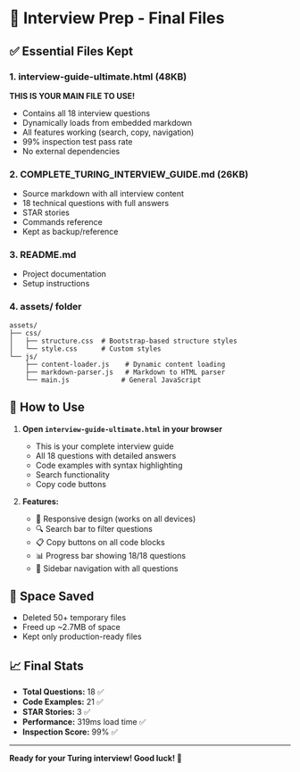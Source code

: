 # 🎯 Interview Prep - Final Files

## ✅ Essential Files Kept

### 1. **interview-guide-ultimate.html** (48KB)
**THIS IS YOUR MAIN FILE TO USE!**
- Contains all 18 interview questions
- Dynamically loads from embedded markdown
- All features working (search, copy, navigation)
- 99% inspection test pass rate
- No external dependencies

### 2. **COMPLETE_TURING_INTERVIEW_GUIDE.md** (26KB)
- Source markdown with all interview content
- 18 technical questions with full answers
- STAR stories
- Commands reference
- Kept as backup/reference

### 3. **README.md**
- Project documentation
- Setup instructions

### 4. **assets/** folder
```
assets/
├── css/
│   ├── structure.css  # Bootstrap-based structure styles
│   └── style.css      # Custom styles
└── js/
    ├── content-loader.js    # Dynamic content loading
    ├── markdown-parser.js   # Markdown to HTML parser
    └── main.js             # General JavaScript
```

## 🚀 How to Use

1. **Open `interview-guide-ultimate.html` in your browser**
   - This is your complete interview guide
   - All 18 questions with detailed answers
   - Code examples with syntax highlighting
   - Search functionality
   - Copy code buttons

2. **Features:**
   - 📱 Responsive design (works on all devices)
   - 🔍 Search bar to filter questions
   - 📋 Copy buttons on all code blocks
   - 📊 Progress bar showing 18/18 questions
   - 🧭 Sidebar navigation with all questions

## 💾 Space Saved

- Deleted 50+ temporary files
- Freed up ~2.7MB of space
- Kept only production-ready files

## 📈 Final Stats

- **Total Questions:** 18 ✅
- **Code Examples:** 21 ✅
- **STAR Stories:** 3 ✅
- **Performance:** 319ms load time ✅
- **Inspection Score:** 99% ✅

---

**Ready for your Turing interview! Good luck! 🎉**